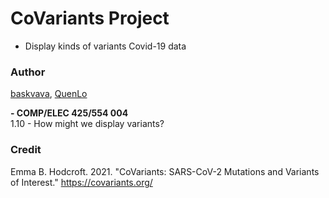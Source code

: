 # CoVariants Project
- Display kinds of variants Covid-19 data

### Author
[baskvava](https://github.com/baskvava), [QuenLo](https://github.com/QuenLo)

**- COMP/ELEC 425/554 004**<br>
1.10 - How might we display variants?

### Credit
Emma B. Hodcroft. 2021. "CoVariants: SARS-CoV-2 Mutations and Variants of Interest." https://covariants.org/
